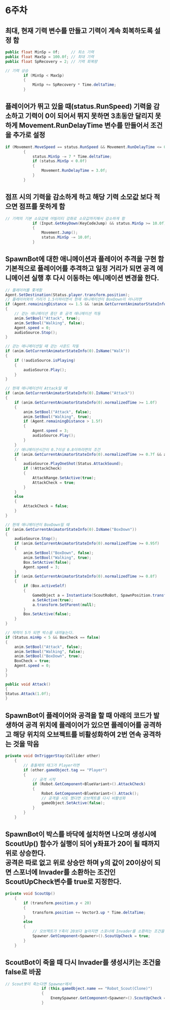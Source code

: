 # 6주차

## 최대, 현재 기력 변수를 만들고 기력이 계속 회복하도록 설정 함
```cs
public float MinSp = 0f;     // 최소 기력
public float MaxSp = 100.0f; // 최대 기력
public float SpRecovery = 2; // 기력 회복량

// 기력 상승
        if (MinSp < MaxSp)
        {
            MinSp += SpRecovery * Time.deltaTime;
        }
```    

## 플레이어가 뛰고 있을 때(status.RunSpeed) 기력을 감소하고 기력이 0이 되어서 뛰지 못하면 3초동안 달리지 못하게 Movement.RunDelayTime 변수를 만들어서 조건을 추가로 설정
```cs
if (Movement.MoveSpeed == status.RunSpeed && Movement.RunDelayTime <= 0.0f)
        {
            status.MinSp -= 7 * Time.deltaTime;
            if (status.MinSp < 0.0f)
            {
                Movement.RunDelayTime = 3.0f;
            }
        }
```

## 점프 시의 기력을 감소하게 하고 해당 기력 소모값 보다 적으면 점프를 못하게 함
```cs
// 기력의 기본 소모값에 어빌리티 강화로 소모값까지해서 감소하게 함
            if (Input.GetKeyDown(KeyCodeJump) && status.MinSp >= 10.0f)
            {
                Movement.Jump();
                status.MinSp -= 10.0f;
            }
```


## SpawnBot에 대한 애니메이션과 플레이어 추격을 구현 함 </br> 기본적으로 플레이어를 추격하고 일정 거리가 되면 공격 에니메이션 실행 후 다시 이동하는 에니메이션 변경을 한다.
```cs
// 플레이어를 쫓게함
Agent.SetDestination(Status.player.transform.position); 
// 플레이어와의 거리가 1.5이하이면서 현재 애니메이션이 BoxDown이 아니라면
if (Agent.remainingDistance <= 1.5 && !anim.GetCurrentAnimatorStateInfo(0).IsName("BoxDown"))
{
    // 걷는 애니메이션 중단 후 공격 애니메이션 작동
    anim.SetBool("Attack", true);
    anim.SetBool("Walking", false);
    Agent.speed = 0;
    audioSource.Stop();
}

// 걷는 애니메이션일 때 걷는 사운드 작동
if (anim.GetCurrentAnimatorStateInfo(0).IsName("Walk"))
{
    if (!audioSource.isPlaying)
    {
        audioSource.Play();
    }
}

// 현재 애니메이션이 Attack일 때
if (anim.GetCurrentAnimatorStateInfo(0).IsName("Attack"))
{
    if (anim.GetCurrentAnimatorStateInfo(0).normalizedTime >= 1.0f)
    {
        anim.SetBool("Attack", false);
        anim.SetBool("Walking", true);
        if (Agent.remainingDistance > 1.5f)
        {
            Agent.speed = 3;
            audioSource.Play();
        }
    }
    // 애니메이션시간이 0.7이상 0.8이하라면의 조건
    if (anim.GetCurrentAnimatorStateInfo(0).normalizedTime >= 0.7f && anim.GetCurrentAnimatorStateInfo(0).normalizedTime <= 0.8f)
    {
        audioSource.PlayOneShot(Status.AttackSound);
        if (!AttackCheck)
        {
            AttackRange.SetActive(true);
            AttackCheck = true;
        }
    }
    else
    {
        AttackCheck = false;
    }
}

// 현재 애니메이션이 BoxDown일 때
if (anim.GetCurrentAnimatorStateInfo(0).IsName("BoxDown"))
{
    audioSource.Stop();
    if (anim.GetCurrentAnimatorStateInfo(0).normalizedTime >= 0.95f)
    {
        anim.SetBool("BoxDown", false);
        anim.SetBool("Walking", true);
        Box.SetActive(false);
        Agent.speed = 3;
    }
    if (anim.GetCurrentAnimatorStateInfo(0).normalizedTime >= 0.8f)
    {
        if (Box.activeSelf)
        {
            GameObject a = Instantiate(ScoutRoBot, SpawnPosition.transform);
            a.SetActive(true);
            a.transform.SetParent(null);
        }
        Box.SetActive(false);
    }
}

// 체력이 5가 되면 박스를 내려놓는다.
if (Status.minHp < 5 && BoxCheck == false)
{
    anim.SetBool("Attack", false);
    anim.SetBool("Walking", false);
    anim.SetBool("BoxDown", true);
    BoxCheck = true;
    Agent.speed = 0;
}
}

public void Attack()
{
Status.Attack(1.0f);
}

```

## SpawnBot이 플레이어와 공격을 할 때 아래의 코드가 발생하여 공격 위치에 플레이어가 있으면 플레이어를 공격하고 해당 위치의 오브젝트를 비활성화하여 2번 연속 공격하는 것을 막음
```cs
private void OnTriggerStay(Collider other)
    {
        // 충돌체의 태그가 Player라면
        if (other.gameObject.tag == "Player")
        {
            // 공격 시작
            if (Robot.GetComponent<BlueVariant>().AttackCheck)
            {
                Robot.GetComponent<BlueVariant>().Attack();
                // 공격을 시도 했다면 오브젝트를 다시 비활성화
                gameObject.SetActive(false);
            }
        }
    }
```

## SpawnBot이 박스를 바닥에 설치하면 나오며 생성시에 ScoutUp() 함수가 실행이 되어 y좌표가 20이 될 때까지 위로 상승한다. </br> 공격은 따로 없고 위로 상승만 하며 y의 값이 20이상이 되면 스포너에 Invader를 소환하는 조건인 ScoutUpCheck변수를 true로 지정한다. 
```cs
private void ScoutUp()
    {
        if (transform.position.y < 20)
        {
            transform.position += Vector3.up * Time.deltaTime;
        }
        else
        {
            // 오브젝트가 Y축이 20보다 높아지면 스포너에 Invader를 소환하는 조건을 충족시키게 함
            Spawner.GetComponent<Spawner>().ScoutUpCheck = true;
        }
    }
```

## ScoutBot이 죽을 때 다시 Invader를 생성시키는 조건을 false로 바꿈
```cs
// Scout봇이 죽는다면 Spawner에서 
                if (this.gameObject.name == "Robot_Scout(Clone)")
                {
                    EnemySpawner.GetComponent<Spawner>().ScoutUpCheck = false;
                }
```
